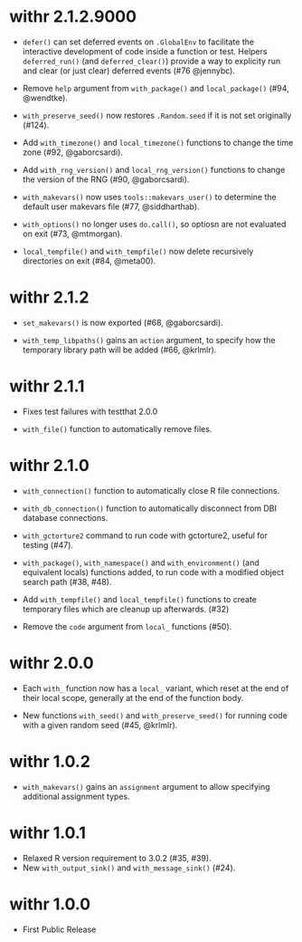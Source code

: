 # withr 2.1.2.9000

- `defer()` can set deferred events on `.GlobalEnv` to facilitate the
  interactive development of code inside a function or test. Helpers
  `deferred_run()` (and `deferred_clear()`) provide a way to explicity run and
  clear (or just clear) deferred events (#76 @jennybc).

- Remove `help` argument from `with_package()` and `local_package()` (#94, @wendtke).

- `with_preserve_seed()` now restores `.Random.seed` if it is not set
  originally (#124).

- Add `with_timezone()` and `local_timezone()` functions to change the
  time zone (#92, @gaborcsardi).

- Add `with_rng_version()` and `local_rng_version()` functions to change
  the version of the RNG (#90, @gaborcsardi).

- `with_makevars()` now uses `tools::makevars_user()` to determine the default
  user makevars file (#77, @siddharthab).

- `with_options()` no longer uses `do.call()`, so optiosn are not evaluated on 
  exit (#73, @mtmorgan).
  
- `local_tempfile()` and `with_tempfile()` now delete recursively directories on
  exit (#84, @meta00).
  
# withr 2.1.2

- `set_makevars()` is now exported (#68, @gaborcsardi).

- `with_temp_libpaths()` gains an `action` argument, to specify how the
  temporary library path will be added (#66, @krlmlr).

# withr 2.1.1

- Fixes test failures with testthat 2.0.0

- `with_file()` function to automatically remove files.

# withr 2.1.0

- `with_connection()` function to automatically close R file connections.

- `with_db_connection()` function to automatically disconnect from DBI database
  connections.

- `with_gctorture2` command to run code with gctorture2, useful for testing
  (#47).

- `with_package()`, `with_namespace()` and `with_environment()` (and equivalent
  locals) functions added, to run code with a modified object search path (#38,
  #48).

- Add `with_tempfile()` and `local_tempfile()` functions to create temporary
  files which are cleanup up afterwards. (#32)

- Remove the `code` argument from `local_` functions (#50).

# withr 2.0.0

- Each `with_` function now has a `local_` variant, which reset at the end of
  their local scope, generally at the end of the function body.

- New functions `with_seed()` and `with_preserve_seed()` for running code with
  a given random seed (#45, @krlmlr).

# withr 1.0.2
- `with_makevars()` gains an `assignment` argument to allow specifying
  additional assignment types.

# withr 1.0.1
- Relaxed R version requirement to 3.0.2 (#35, #39).
- New `with_output_sink()` and `with_message_sink()` (#24).

# withr 1.0.0

- First Public Release
